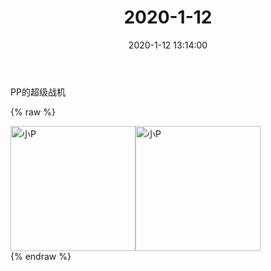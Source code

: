﻿---
title: "2020-1-12"
date: 2020-1-12 13:14:00
tags: 文字
categories: 爸爸
---
PP的超级战机

{% raw %}
<div style="width:500 px">
<div style="float:left; width:100 px"><img src="/images/WeChat Image_20200211144729.jpg" width="200" alt="小P"></div>
<div style="float:left; width:100 px"><img src="/images/WeChat Image_20200211144743.jpg" width="200" alt="小P"></div>
<div style="clear:both"></div>
</div>
{% endraw %}